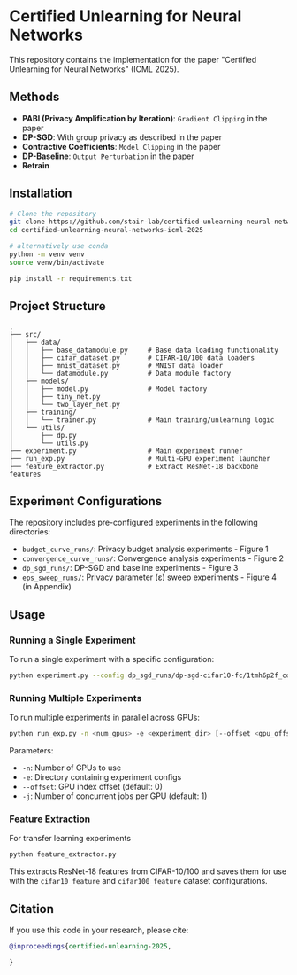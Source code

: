 # Certified Unlearning for Neural Networks
This repository contains the implementation for the paper "Certified Unlearning for Neural Networks" (ICML 2025).

## Methods
- **PABI (Privacy Amplification by Iteration)**: `Gradient Clipping` in the paper
- **DP-SGD**: With group privacy as described in the paper
- **Contractive Coefficients**: `Model Clipping` in the paper
- **DP-Baseline**: `Output Perturbation` in the paper
- **Retrain**


## Installation

```bash
# Clone the repository
git clone https://github.com/stair-lab/certified-unlearning-neural-networks-icml-2025.git
cd certified-unlearning-neural-networks-icml-2025

# alternatively use conda
python -m venv venv
source venv/bin/activate

pip install -r requirements.txt
```


## Project Structure

```
.
├── src/
│   ├── data/
│   │   ├── base_datamodule.py     # Base data loading functionality
│   │   ├── cifar_dataset.py       # CIFAR-10/100 data loaders
│   │   ├── mnist_dataset.py       # MNIST data loader
│   │   └── datamodule.py          # Data module factory
│   ├── models/
│   │   ├── model.py               # Model factory
│   │   ├── tiny_net.py             
│   │   └── two_layer_net.py        
│   ├── training/
│   │   └── trainer.py             # Main training/unlearning logic
│   └── utils/
│       ├── dp.py                  
│       └── utils.py               
├── experiment.py                  # Main experiment runner
├── run_exp.py                     # Multi-GPU experiment launcher
├── feature_extractor.py           # Extract ResNet-18 backbone features 
```
## Experiment Configurations

The repository includes pre-configured experiments in the following directories:
- `budget_curve_runs/`: Privacy budget analysis experiments   - Figure 1
- `convergence_curve_runs/`: Convergence analysis experiments - Figure 2
- `dp_sgd_runs/`: DP-SGD and baseline experiments             - Figure 3
- `eps_sweep_runs/`: Privacy parameter (ε) sweep experiments  - Figure 4 (in Appendix)



## Usage

### Running a Single Experiment

To run a single experiment with a specific configuration:

```bash
python experiment.py --config dp_sgd_runs/dp-sgd-cifar10-fc/1tmh6p2f_config.yaml
```
### Running Multiple Experiments

To run multiple experiments in parallel across GPUs:

```bash
python run_exp.py -n <num_gpus> -e <experiment_dir> [--offset <gpu_offset>] [-j <jobs_per_gpu>]
```
Parameters:
- `-n`: Number of GPUs to use
- `-e`: Directory containing experiment configs
- `--offset`: GPU index offset (default: 0)
- `-j`: Number of concurrent jobs per GPU (default: 1)


### Feature Extraction

For transfer learning experiments

```bash
python feature_extractor.py
```

This extracts ResNet-18 features from CIFAR-10/100 and saves them for use with the `cifar10_feature` and `cifar100_feature` dataset configurations.

## Citation

If you use this code in your research, please cite:

```bibtex
@inproceedings{certified-unlearning-2025,

}
```
